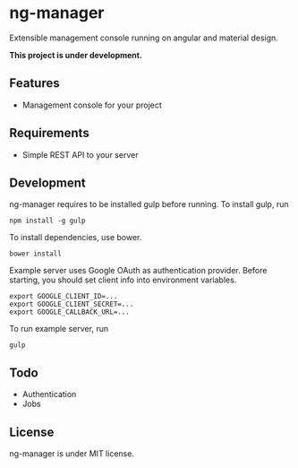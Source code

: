 ng-manager
====

Extensible management console running on angular and material design.

**This project is under development.**

Features
----

- Management console for your project

Requirements
----

- Simple REST API to your server

Development
----

ng-manager requires to be installed gulp before running. To install gulp, run

```
npm install -g gulp
```

To install dependencies, use bower.

```
bower install
```

Example server uses Google OAuth as authentication provider. Before starting, you
should set client info into environment variables.

```shell
export GOOGLE_CLIENT_ID=... 
export GOOGLE_CLIENT_SECRET=...
export GOOGLE_CALLBACK_URL=...
```

To run example server, run

```
gulp
```

Todo
----

- Authentication
- Jobs

License
----

ng-manager is under MIT license.

